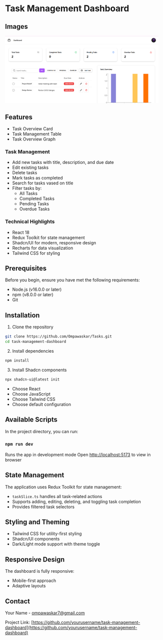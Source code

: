 # Task Management Dashboard

## Images
![alt text](image.png)

## Features
- Task Overview Card
- Task Management Table
- Task Overview Graph

### Task Management
- Add new tasks with title, description, and due date
- Edit existing tasks
- Delete tasks
- Mark tasks as completed
- Search for tasks vased on title
- Filter tasks by:
  - All Tasks
  - Completed Tasks
  - Pending Tasks
  - Overdue Tasks

### Technical Highlights
- React 18
- Redux Toolkit for state management
- Shadcn/UI for modern, responsive design
- Recharts for data visualization
- Tailwind CSS for styling

## Prerequisites

Before you begin, ensure you have met the following requirements:

- Node.js (v16.0.0 or later)
- npm (v8.0.0 or later)
- Git

## Installation

1. Clone the repository
```bash
git clone https://github.com/Ompawaskar/Tasks.git
cd task-management-dashboard
```

2. Install dependencies
```bash
npm install
```

3. Install Shadcn components
```bash
npx shadcn-ui@latest init
```
- Choose React
- Choose JavaScript
- Choose Tailwind CSS
- Choose default configuration

## Available Scripts

In the project directory, you can run:

### `npm run dev`
Runs the app in development mode
Open [http://localhost:5173](http://localhost:5173) to view in browser


## State Management

The application uses Redux Toolkit for state management:
- `taskSlice.ts` handles all task-related actions
- Supports adding, editing, deleting, and toggling task completion
- Provides filtered task selectors

## Styling and Theming

- Tailwind CSS for utility-first styling
- Shadcn/UI components
- Dark/Light mode support with theme toggle

## Responsive Design

The dashboard is fully responsive:
- Mobile-first approach
- Adaptive layouts

## Contact

Your Name - ompawaskar7@gmail.com

Project Link: [https://github.com/yourusername/task-management-dashboard](https://github.com/yourusername/task-management-dashboard)